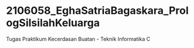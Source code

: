 # 2106058_EghaSatriaBagaskara_PrologSilsilahKeluarga
Tugas Praktikum Kecerdasan Buatan - Teknik Informatika C
